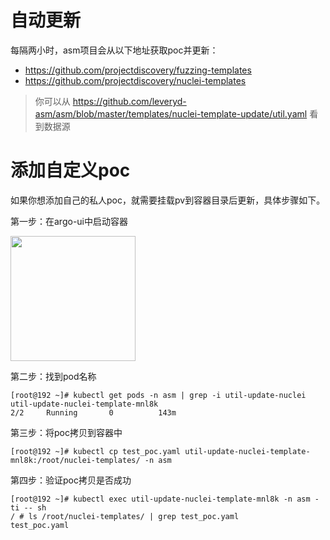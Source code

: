 #

# 自动更新

每隔两小时，asm项目会从以下地址获取poc并更新：
* https://github.com/projectdiscovery/fuzzing-templates
* https://github.com/projectdiscovery/nuclei-templates

> 你可以从 https://github.com/leveryd-asm/asm/blob/master/templates/nuclei-template-update/util.yaml 看到数据源

# 添加自定义poc
如果你想添加自己的私人poc，就需要挂载pv到容器目录后更新，具体步骤如下。

第一步：在argo-ui中启动容器

<img src="https://user-images.githubusercontent.com/1846319/225656905-ecb765be-1024-48f3-935c-2cc4d561b732.png" width="200px">

第二步：找到pod名称

```
[root@192 ~]# kubectl get pods -n asm | grep -i util-update-nuclei
util-update-nuclei-template-mnl8k                                            2/2     Running       0          143m
```

第三步：将poc拷贝到容器中
```
[root@192 ~]# kubectl cp test_poc.yaml util-update-nuclei-template-mnl8k:/root/nuclei-templates/ -n asm
```

第四步：验证poc拷贝是否成功
```
[root@192 ~]# kubectl exec util-update-nuclei-template-mnl8k -n asm -ti -- sh
/ # ls /root/nuclei-templates/ | grep test_poc.yaml
test_poc.yaml
```

